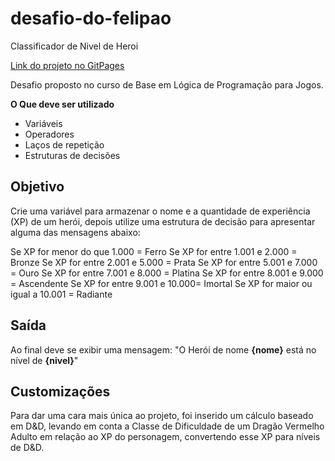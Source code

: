 # desafio-do-felipao
 Classificador de Nivel de Heroi

[Link do projeto no GitPages](https://beniih.github.io/desafio-do-felipao/)

Desafio proposto no curso de Base em Lógica de Programação para Jogos.

**O Que deve ser utilizado**

- Variáveis
- Operadores
- Laços de repetição
- Estruturas de decisões

## Objetivo

Crie uma variável para armazenar o nome e a quantidade de experiência (XP) de um herói, depois utilize uma estrutura de decisão para apresentar alguma das mensagens abaixo:

Se XP for menor do que 1.000 = Ferro
Se XP for entre 1.001 e 2.000 = Bronze
Se XP for entre 2.001 e 5.000 = Prata
Se XP for entre 5.001 e 7.000 = Ouro
Se XP for entre 7.001 e 8.000 = Platina
Se XP for entre 8.001 e 9.000 = Ascendente
Se XP for entre 9.001 e 10.000= Imortal
Se XP for maior ou igual a 10.001 = Radiante

## Saída

Ao final deve se exibir uma mensagem:
"O Herói de nome **{nome}** está no nível de **{nivel}**"

## Customizações

Para dar uma cara mais única ao projeto, foi inserido um cálculo baseado em D&D, levando em conta a Classe de Dificuldade de um Dragão Vermelho Adulto em relação ao XP do personagem, convertendo esse XP para níveis de D&D.
